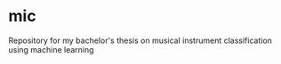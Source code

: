 # mic
Repository for my bachelor's thesis on musical instrument classification using machine learning
